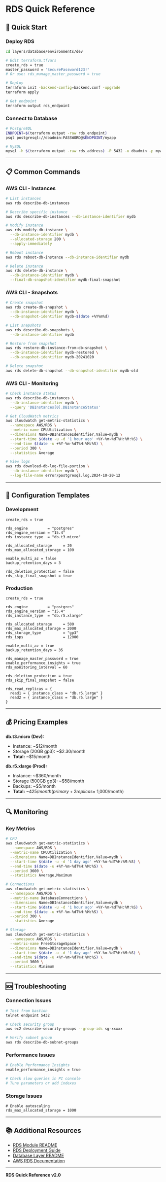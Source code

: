 # RDS Quick Reference

## 🚀 Quick Start

### Deploy RDS

```bash
cd layers/database/environments/dev

# Edit terraform.tfvars
create_rds = true
master_password = "SecurePassword123!"
# Or use: rds_manage_master_password = true

# Deploy
terraform init -backend-config=backend.conf -upgrade
terraform apply

# Get endpoint
terraform output rds_endpoint
```

### Connect to Database

```bash
# PostgreSQL
ENDPOINT=$(terraform output -raw rds_endpoint)
psql postgresql://dbadmin:PASSWORD@$ENDPOINT/myapp

# MySQL
mysql -h $(terraform output -raw rds_address) -P 5432 -u dbadmin -p myapp
```

---

## 📋 Common Commands

### AWS CLI - Instances

```bash
# List instances
aws rds describe-db-instances

# Describe specific instance
aws rds describe-db-instances --db-instance-identifier mydb

# Modify instance
aws rds modify-db-instance \
  --db-instance-identifier mydb \
  --allocated-storage 200 \
  --apply-immediately

# Reboot instance
aws rds reboot-db-instance --db-instance-identifier mydb

# Delete instance
aws rds delete-db-instance \
  --db-instance-identifier mydb \
  --final-db-snapshot-identifier mydb-final-snapshot
```

### AWS CLI - Snapshots

```bash
# Create snapshot
aws rds create-db-snapshot \
  --db-instance-identifier mydb \
  --db-snapshot-identifier mydb-$(date +%Y%m%d)

# List snapshots
aws rds describe-db-snapshots \
  --db-instance-identifier mydb

# Restore from snapshot
aws rds restore-db-instance-from-db-snapshot \
  --db-instance-identifier mydb-restored \
  --db-snapshot-identifier mydb-20241020

# Delete snapshot
aws rds delete-db-snapshot --db-snapshot-identifier mydb-old
```

### AWS CLI - Monitoring

```bash
# Check instance status
aws rds describe-db-instances \
  --db-instance-identifier mydb \
  --query 'DBInstances[0].DBInstanceStatus'

# Get CloudWatch metrics
aws cloudwatch get-metric-statistics \
  --namespace AWS/RDS \
  --metric-name CPUUtilization \
  --dimensions Name=DBInstanceIdentifier,Value=mydb \
  --start-time $(date -u -d '1 hour ago' +%Y-%m-%dT%H:%M:%S) \
  --end-time $(date -u +%Y-%m-%dT%H:%M:%S) \
  --period 300 \
  --statistics Average

# View logs
aws rds download-db-log-file-portion \
  --db-instance-identifier mydb \
  --log-file-name error/postgresql.log.2024-10-20-12
```

---

## 🎯 Configuration Templates

### Development

```hcl
create_rds = true

rds_engine         = "postgres"
rds_engine_version = "15.4"
rds_instance_type  = "db.t3.micro"

rds_allocated_storage     = 20
rds_max_allocated_storage = 100

enable_multi_az = false
backup_retention_days = 3

rds_deletion_protection = false
rds_skip_final_snapshot = true
```

### Production

```hcl
create_rds = true

rds_engine         = "postgres"
rds_engine_version = "15.4"
rds_instance_type  = "db.r5.xlarge"

rds_allocated_storage     = 500
rds_max_allocated_storage = 2000
rds_storage_type          = "gp3"
rds_iops                  = 12000

enable_multi_az = true
backup_retention_days = 35

rds_manage_master_password = true
enable_performance_insights = true
rds_monitoring_interval = 60

rds_deletion_protection = true
rds_skip_final_snapshot = false

rds_read_replicas = {
  read1 = { instance_class = "db.r5.large" }
  read2 = { instance_class = "db.r5.large" }
}
```

---

## 💰 Pricing Examples

**db.t3.micro (Dev):**
- Instance: ~$12/month
- Storage (20GB gp3): ~$2.30/month
- **Total:** ~$15/month

**db.r5.xlarge (Prod):**
- Instance: ~$360/month
- Storage (500GB gp3): ~$58/month
- Backups: ~$5/month
- **Total:** ~$425/month (primary + 2 replicas = ~$1,000/month)

---

## 🔍 Monitoring

### Key Metrics

```bash
# CPU
aws cloudwatch get-metric-statistics \
  --namespace AWS/RDS \
  --metric-name CPUUtilization \
  --dimensions Name=DBInstanceIdentifier,Value=mydb \
  --start-time $(date -u -d '1 day ago' +%Y-%m-%dT%H:%M:%S) \
  --end-time $(date -u +%Y-%m-%dT%H:%M:%S) \
  --period 3600 \
  --statistics Average,Maximum

# Connections
aws cloudwatch get-metric-statistics \
  --namespace AWS/RDS \
  --metric-name DatabaseConnections \
  --dimensions Name=DBInstanceIdentifier,Value=mydb \
  --start-time $(date -u -d '1 hour ago' +%Y-%m-%dT%H:%M:%S) \
  --end-time $(date -u +%Y-%m-%dT%H:%M:%S) \
  --period 300 \
  --statistics Average

# Storage
aws cloudwatch get-metric-statistics \
  --namespace AWS/RDS \
  --metric-name FreeStorageSpace \
  --dimensions Name=DBInstanceIdentifier,Value=mydb \
  --start-time $(date -u -d '1 day ago' +%Y-%m-%dT%H:%M:%S) \
  --end-time $(date -u +%Y-%m-%dT%H:%M:%S) \
  --period 3600 \
  --statistics Minimum
```

---

## 🆘 Troubleshooting

### Connection Issues

```bash
# Test from bastion
telnet endpoint 5432

# Check security group
aws ec2 describe-security-groups --group-ids sg-xxxxx

# Verify subnet group
aws rds describe-db-subnet-groups
```

### Performance Issues

```bash
# Enable Performance Insights
enable_performance_insights = true

# Check slow queries in PI console
# Tune parameters or add indexes
```

### Storage Issues

```hcl
# Enable autoscaling
rds_max_allocated_storage = 1000
```

---

## 📚 Additional Resources

- [RDS Module README](modules/rds/README.md)
- [RDS Deployment Guide](RDS_DEPLOYMENT_GUIDE.md)
- [Database Layer README](layers/database/README.md)
- [AWS RDS Documentation](https://docs.aws.amazon.com/rds/)

---

**RDS Quick Reference v2.0**

